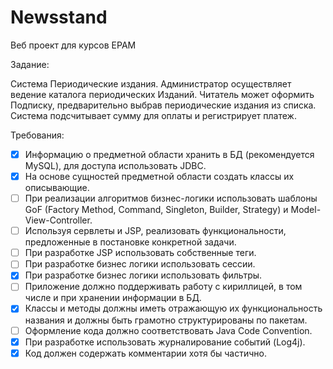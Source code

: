 # Newsstand

Веб проект для курсов EPAM

Задание:

Система Периодические издания. Администратор осуществляет ведение каталога периодических Изданий. Читатель может оформить Подписку, 
предварительно выбрав периодические издания из списка. Система подсчитывает сумму для оплаты и регистрирует платеж.

Требования:
- [X] Информацию о предметной области хранить в БД (рекомендуется MySQL), для доступа использовать JDBC.
- [X] На основе сущностей предметной области создать классы их описывающие.
- [ ] При реализации алгоритмов бизнес-логики использовать шаблоны GoF (Factory Method, Command, Singleton, Builder, Strategy) и Model-View-Controller.
- [ ] Используя сервлеты и JSP, реализовать функциональности, предложенные в постановке конкретной задачи.
- [ ] При разработке JSP использовать собственные теги.
- [ ] При разработке бизнес логики использовать сессии.
- [X] При разработке бизнес логики использовать фильтры.
- [ ] Приложение должно поддерживать работу с кириллицей, в том числе и при хранении информации в БД.
- [X] Классы и методы должны иметь отражающую их функциональность названия и должны быть грамотно структурированы по пакетам.
- [ ] Оформление кода должно соответствовать Java Code Convention.
- [X] При разработке использовать журналирование событий (Log4j).
- [X] Код должен содержать комментарии хотя бы частично.
